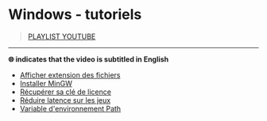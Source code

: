 # Windows - tutoriels

> [PLAYLIST YOUTUBE](https://www.youtube.com/playlist?list=PLrSOXFDHBtfFrcRVrJ2ELX2_160l_CpQd)

---

**🌐 indicates that the video is subtitled in English**

+ [Afficher extension des fichiers](https://www.youtube.com/watch?v=ac1WdzSqatw)
+ [Installer MinGW](https://www.youtube.com/watch?v=y-i96kqT53A)
+ [Récupérer sa clé de licence](https://www.youtube.com/watch?v=0BE4o40pkvw)
+ [Réduire latence sur les jeux](https://www.youtube.com/watch?v=TCTpKPolAH4)
+ [Variable d'environnement Path](https://www.youtube.com/watch?v=M2BWTJXDJXY)
